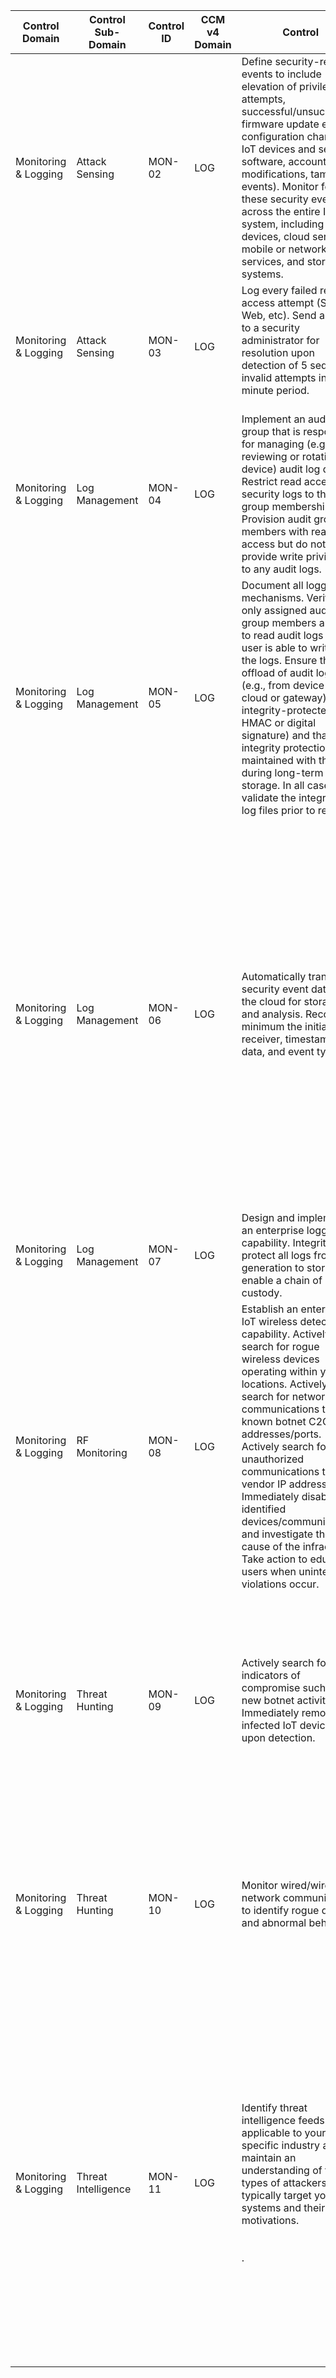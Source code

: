 | Control Domain       | Control Sub-Domain  | Control ID | CCM v4<br>Domain<br> | Control                                                                                                                                                                                                                                                                                                                                                                                                                                                                   | Confidentiality | Integrity | Availability | Additional Direction                                                                                                                                                                                                                                                                                                                                                                                                                                 | References                                                                                                                                                                                                                                                                        | Control<br>Type | Man<br>Auto<br>Semi | Freq | Device | Network | Gateway | Cloud Service |
| -------------------- | ------------------- | ---------- | -------------------- | ------------------------------------------------------------------------------------------------------------------------------------------------------------------------------------------------------------------------------------------------------------------------------------------------------------------------------------------------------------------------------------------------------------------------------------------------------------------------- | --------------- | --------- | ------------ | ---------------------------------------------------------------------------------------------------------------------------------------------------------------------------------------------------------------------------------------------------------------------------------------------------------------------------------------------------------------------------------------------------------------------------------------------------- | --------------------------------------------------------------------------------------------------------------------------------------------------------------------------------------------------------------------------------------------------------------------------------- | --------------- | ------------------- | ---- | ------ | ------- | ------- | ------------- |
| Monitoring & Logging | Attack Sensing      | MON-02     | LOG                  | Define security-relevant events to include elevation of privilege attempts, successful/unsuccessful firmware update events, configuration changes to IoT devices and service software, account modifications, tamper events). Monitor for these security events across the entire IoT system, including any devices, cloud services, mobile or network services, and storage systems.                                                                                     | Medium          | Medium    | Medium       | Define thresholds for each type of security event and trigger investigations upon these thresholds being exceeded.                                                                                                                                                                                                                                                                                                                                   | NISTIR 8259A IoT Device Cybersecurity Capability Core Baseline<br>https://nvlpubs.nist.gov/nistpubs/ir/2020/NIST.IR.8259A.pdf                                                                                                                                                     | D               | A                   | C    | TRUE   |         | TRUE    |               |
| Monitoring & Logging | Attack Sensing      | MON-03     | LOG                  | Log every failed remote access attempt (SSH, Web, etc). Send an alert to a security administrator for resolution upon detection of 5 sequential invalid attempts in a 30-minute period.<br><br>                                                                                                                                                                                                                                                                           | Medium          | Medium    | Medium       | Organizations should define security-relevant events unique to their IoT systems and monitor data from those events.                                                                                                                                                                                                                                                                                                                                 | [A Security Monitoring System for Internet of Things: https://www.researchgate.net/publication/334175322\_A\_security\_monitoring\_system\_for\_Internet\_of\_Things<br>](https://www.researchgate.net/publication/334175322_A_security_monitoring_system_for_Internet_of_Things) | D               | A                   | E    | TRUE   | TRUE    | TRUE    |               |
| Monitoring & Logging | Log Management      | MON-04     | LOG                  | Implement an audit user group that is responsible for managing (e.g., reviewing or rotating off device) audit log data. Restrict read access to security logs to this group membership. Provision audit group members with read access but do not provide write privileges to any audit logs.                                                                                                                                                                             | Medium          | Medium    | Medium       | Ensure that the audit log collects data necessary to detect security events and that it is retained for a sufficient amount of time.                                                                                                                                                                                                                                                                                                                 | Google Cloud: Monitoring and Logging<br>https://cloud.google.com/iot/docs/how-tos/logging-monitoring#:~:text=Cloud%20Logging%20also%20provides%20the,IoT%20Core%2C%20see%20Monitoring%20Resources.                                                                                | P               | M                   | Q    | TRUE   |         | TRUE    |               |
| Monitoring & Logging | Log Management      | MON-05     | LOG                  | Document all logging mechanisms. Verify that only assigned audit group members are able to read audit logs and no user is able to write to the logs. Ensure that the offload of audit log data (e.g., from device to cloud or gateway) is integrity-protected (e.g., HMAC or digital signature) and that integrity protection is maintained with the log during long-term storage. In all cases, validate the integrity of log files prior to review.                     | Medium          | Medium    | Medium       | As data sources are introduced and environments change, maintaining a document with logging mechanisms ensures actions are accounted for over time. Ensuring log data retains its integrity is important for chain of custody and forensic investigations.                                                                                                                                                                                           | [https://www.cybersecuritycoalition.be/content/uploads/cybersecurity-incident-management-guide-EN.pdf](https://www.cybersecuritycoalition.be/content/uploads/cybersecurity-incident-management-guide-EN.pdf)                                                                      | P               | M                   | E    | TRUE   |         | TRUE    |               |
| Monitoring & Logging | Log Management      | MON-06     | LOG                  | Automatically transmit security event data to the cloud for storage and analysis. Record at minimum the initiator, receiver, timestamp, data, and event type.                                                                                                                                                                                                                                                                                                             | Medium          | Medium    | Medium       | Security event data transmitted automatically to the cloud may include:<br>1\. Who initiated the event;<br>2\. The type of event that occurred (e.g., success or failure);<br>3\. The time at which an event occurred;<br>4\. Information about the event (e.g., files handled) or failure (e.g., error occurred and corrective action was taken);<br>5\. The account(s) and administrator(s) or operator(s) involved; and the process(es) involved. | HITRUST CSF v9.3.1<br>https://hitrustalliance.net/content/uploads/HITRUST\_CSFv9\_3\_1\_OLIR\_Submission.xlsx                                                                                                                                                                     | D               | A                   | C    | TRUE   |         | TRUE    |               |
| Monitoring & Logging | Log Management      | MON-07     | LOG                  | Design and implement an enterprise logging capability. Integrity protect all logs from generation to storage to enable a chain of custody.                                                                                                                                                                                                                                                                                                                                | Medium          | Medium    | Medium       | Reliable logs are a good detective control and helps with root cause analysis.                                                                                                                                                                                                                                                                                                                                                                       | Google Cloud: Monitoring and Logging<br>https://cloud.google.com/iot/docs/how-tos/logging-monitoring                                                                                                                                                                              | P               | A                   | C    | TRUE   |         | TRUE    |               |
| Monitoring & Logging | RF Monitoring       | MON-08     | LOG                  | Establish an enterprise IoT wireless detection capability. Actively search for rogue wireless devices operating within your locations. Actively search for network communications to well-known botnet C2C addresses/ports. Actively search for unauthorized communications to vendor IP addresses. Immediately disable any identified devices/communications and investigate the cause of the infraction. Take action to educate users when unintended violations occur. | High            | High      | High         | Defining patterns for monitoring misuse and abuse of specific IoT systems allows rules to be written for monitoring of the system within your security information and event management (SIEM).                                                                                                                                                                                                                                                      | Journal of Cloud Computing: Intrusion detection systems for IoT-based smart environments<br>https://journalofcloudcomputing.springeropen.com/articles/10.1186/s13677-018-0123-6                                                                                                   | D               | A                   | C    |        | TRUE    |         |               |
| Monitoring & Logging | Threat Hunting      | MON-09     | LOG                  | Actively search for indicators of compromise such as new botnet activity. Immediately remove infected IoT devices upon detection.                                                                                                                                                                                                                                                                                                                                         | Medium          | Medium    | Medium       | Use threat management to identity new botnet-based attacks and configure your audit systems based on indicators of compromise (e.g., outbound communications on specific ports). Bring any infected devices offline promptly to avoid spread.                                                                                                                                                                                                        | [NIST SO 800-150<br>https://nvlpubs.nist.gov/nistpubs/SpecialPublications/NIST.SP.800-150.pdf](https://nvlpubs.nist.gov/nistpubs/SpecialPublications/NIST.SP.800-150.pdf)                                                                                                         | D               | A                   | C    |        | TRUE    |         |               |
| Monitoring & Logging | Threat Hunting      | MON-10     | LOG                  | Monitor wired/wireless network communication to identify rogue devices and abnormal behavior                                                                                                                                                                                                                                                                                                                                                                              | High            | High      | High         | Use wireless detection systems that have capabilities to monitor common protocols such as WiFi (802.11) and Bluetooth. Monitor wired communication from all entry points of networks including VPNs.                                                                                                                                                                                                                                                 | [Journal of Cloud Computing: Intrusion detection systems for IoT-based smart environments<br>https://journalofcloudcomputing.springeropen.com/articles/10.1186/s13677-018-0123-6](https://journalofcloudcomputing.springeropen.com/articles/10.1186/s13677-018-0123-6)            | D               | A                   | C    |        | TRUE    |         |               |
| Monitoring & Logging | Threat Intelligence | MON-11     | LOG                  | Identify threat intelligence feeds applicable to your specific industry and maintain an understanding of the types of attackers that typically target your systems and their motivations.<br><br><br>.<br>                                                                                                                                                                                                                                                                | Medium          | Medium    | Medium       | Maintaining situational awareness of the security state of your enterprise IoT systems allows you to keep an eye on attackers and their motivations, new attack techniques, new botnets targeting IoT devices, and newly discovered vulnerabilities. Allocate resources to maintain situational awareness and take actions as necessary when the threat level increases for your specific IoT implementations.<br>                                   | [Cyberx Labs: NIST Recommendations for IoT and ICS Security<br>https://cyberx-labs.com/resources/nist-recommendations-for-iot-ics-security/](https://cyberx-labs.com/resources/nist-recommendations-for-iot-ics-security/)                                                        | P               | S                   | C    |        | TRUE    |         |               |
